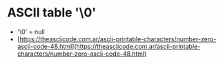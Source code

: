 # ASCII table '\0'

* '\0' = null
* [https://theasciicode.com.ar/ascii-printable-characters/number-zero-ascii-code-48.html](https://theasciicode.com.ar/ascii-printable-characters/number-zero-ascii-code-48.html)
